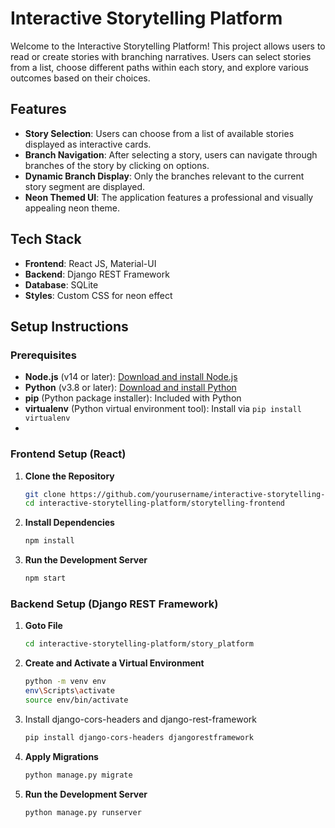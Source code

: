 # Interactive Storytelling Platform

Welcome to the Interactive Storytelling Platform! This project allows users to read or create stories with branching narratives. Users can select stories from a list, choose different paths within each story, and explore various outcomes based on their choices.

## Features

- **Story Selection**: Users can choose from a list of available stories displayed as interactive cards.
- **Branch Navigation**: After selecting a story, users can navigate through branches of the story by clicking on options.
- **Dynamic Branch Display**: Only the branches relevant to the current story segment are displayed.
- **Neon Themed UI**: The application features a professional and visually appealing neon theme.

## Tech Stack

- **Frontend**: React JS, Material-UI
- **Backend**: Django REST Framework
- **Database**: SQLite
- **Styles**: Custom CSS for neon effect

## Setup Instructions

### Prerequisites

- **Node.js** (v14 or later): [Download and install Node.js](https://nodejs.org/)
- **Python** (v3.8 or later): [Download and install Python](https://www.python.org/downloads/)
- **pip** (Python package installer): Included with Python
- **virtualenv** (Python virtual environment tool): Install via `pip install virtualenv`
- 
  
### Frontend Setup (React)

1. **Clone the Repository**

   ```bash
   git clone https://github.com/yourusername/interactive-storytelling-platform.git
   cd interactive-storytelling-platform/storytelling-frontend
   
2. **Install Dependencies**

   ```bash
   npm install


3. **Run the Development Server**

   ```bash
   npm start

### Backend Setup (Django REST Framework)

1. **Goto File**

   ```bash
   cd interactive-storytelling-platform/story_platform
   
2. **Create and Activate a Virtual Environment**

   ```bash
   python -m venv env
   env\Scripts\activate
   source env/bin/activate
   
3. Install django-cors-headers and django-rest-framework
   ```bash
   pip install django-cors-headers djangorestframework
   
4. **Apply Migrations**

   ```bash
   python manage.py migrate

5. **Run the Development Server**

   ```bash
   python manage.py runserver
